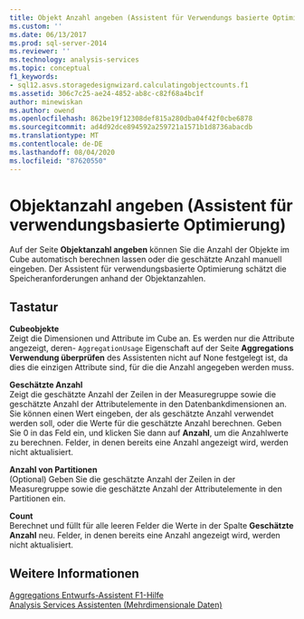 ```yaml
---
title: Objekt Anzahl angeben (Assistent für Verwendungs basierte Optimierung) | Microsoft-Dokumentation
ms.custom: ''
ms.date: 06/13/2017
ms.prod: sql-server-2014
ms.reviewer: ''
ms.technology: analysis-services
ms.topic: conceptual
f1_keywords:
- sql12.asvs.storagedesignwizard.calculatingobjectcounts.f1
ms.assetid: 306c7c25-ae24-4852-ab8c-c82f68a4bc1f
author: minewiskan
ms.author: owend
ms.openlocfilehash: 862be19f12308def815a280dba04f42f0cbe6878
ms.sourcegitcommit: ad4d92dce894592a259721a1571b1d8736abacdb
ms.translationtype: MT
ms.contentlocale: de-DE
ms.lasthandoff: 08/04/2020
ms.locfileid: "87620550"
---
```

# <a name="specify-object-counts-usage-based-optimization-wizard"></a>Objektanzahl angeben (Assistent für verwendungsbasierte Optimierung)
  Auf der Seite **Objektanzahl angeben** können Sie die Anzahl der Objekte im Cube automatisch berechnen lassen oder die geschätzte Anzahl manuell eingeben. Der Assistent für verwendungsbasierte Optimierung schätzt die Speicheranforderungen anhand der Objektanzahlen.  
  
## <a name="options"></a>Tastatur  
 **Cubeobjekte**  
 Zeigt die Dimensionen und Attribute im Cube an. Es werden nur die Attribute angezeigt, deren- `AggregationUsage` Eigenschaft auf der Seite **Aggregations Verwendung überprüfen** des Assistenten nicht auf None festgelegt ist, da dies die einzigen Attribute sind, für die die Anzahl angegeben werden muss.  
  
 **Geschätzte Anzahl**  
 Zeigt die geschätzte Anzahl der Zeilen in der Measuregruppe sowie die geschätzte Anzahl der Attributelemente in den Datenbankdimensionen an. Sie können einen Wert eingeben, der als geschätzte Anzahl verwendet werden soll, oder die Werte für die geschätzte Anzahl berechnen. Geben Sie 0 in das Feld ein, und klicken Sie dann auf **Anzahl**, um die Anzahlwerte zu berechnen. Felder, in denen bereits eine Anzahl angezeigt wird, werden nicht aktualisiert.  
  
 **Anzahl von Partitionen**  
 (Optional) Geben Sie die geschätzte Anzahl der Zeilen in der Measuregruppe sowie die geschätzte Anzahl der Attributelemente in den Partitionen ein.  
  
 **Count**  
 Berechnet und füllt für alle leeren Felder die Werte in der Spalte **Geschätzte Anzahl** neu. Felder, in denen bereits eine Anzahl angezeigt wird, werden nicht aktualisiert.  
  
## <a name="see-also"></a>Weitere Informationen  
 [Aggregations Entwurfs-Assistent F1-Hilfe](aggregation-design-wizard-f1-help.md)   
 [Analysis Services Assistenten &#40;Mehrdimensionale Daten&#41;](analysis-services-wizards-multidimensional-data.md)  
  
  
